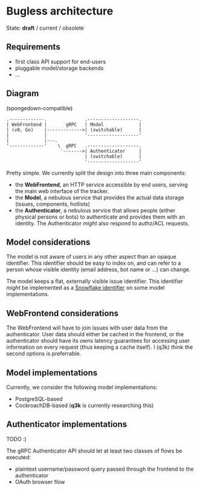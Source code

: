 Bugless architecture
====================

State: **draft** / current / obsolete

Requirements
------------

 - first class API support for end-users
 - pluggable model/storage backends
 - ...


Diagram
-------

(spongedown-compatible)

    .-------------.              .-------------------.
    | WebFrontend |       gRPC   | Model             |
    | (v0, Go)    |------------->| (switchable)      |
    |             |              '-------------------'
    |             |---.
    '-------------'    \  gRPC   .-------------------.
                        '------->| Authenticator     |
                                 | (switchable)      |
                                 '-------------------'

Pretty simple. We currently split the design into three main components:

 - the **WebFrontend**, an HTTP service accessible by end users, serving the main web interface of the tracker.
 - the **Model**, a nebulous service that provides the actual data storage (issues, components, hotlists)
 - the **Authenticator**, a nebulous service that allows people (either physical persons or bots) to authenticate and provides them with an identity. The Authenticator *might* also respond to authz/ACL requests.


Model considerations
--------------------

The model is not aware of users in any other aspect than an opaque identifier. This identifier should be easy to index on, and can refer to a person whose visible identity (email address, bot name or ...) can change.

The model keeps a flat, externally visible issue identifier. This identifier *might* be implemented as a [Snowflake identifier](https://developer.twitter.com/en/docs/basics/twitter-ids.html) on some model implementations.

WebFrontend considerations
--------------------------

The WebFrontend will have to join issues with user data from the authenticator. User data should either be cached in the frontend, or the authenticator should have its owns latency guarantees for accessing user information on every request (thus keeping a cache itself). I (q3k) think the second options is preferrable.

Model implementations
---------------------

Currently, we consider the following model implementations:

 - PostgreSQL-based
 - CockroachDB-based (**q3k** is currently researching this)

Authenticator implementations
-----------------------------

TODO :)

The gRPC Authenticator API should let at least two classes of flows be executed:

 - plaintext username/password query passed through the frontend to the authenticator
 - OAuth browser flow

